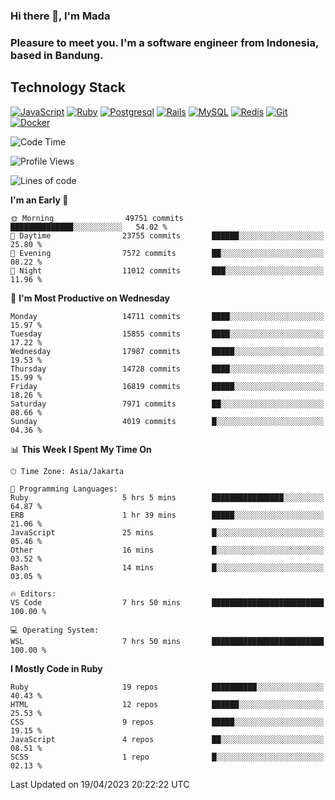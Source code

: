 ### Hi there 👋, I'm Mada
### Pleasure to meet you. I'm a software engineer from Indonesia, based in Bandung.

## Technology Stack

[![JavaScript](https://img.shields.io/badge/-JavaScript-%23F7DF1C?style=flat-square&logo=javascript&logoColor=000000&labelColor=%23F7DF1C&color=%23FFCE5A)](https://www.javascript.com/)
[![Ruby](https://img.shields.io/badge/Ruby-CC342D?style=flat-square&logo=ruby&logoColor=white)](https://www.ruby-lang.org/en/)
[![Postgresql](https://img.shields.io/badge/PostgreSQL-316192?style=flat-square&logo=postgresql&logoColor=ffffff)](https://www.postgresql.org/)
[![Rails](https://img.shields.io/badge/Ruby_on_Rails-CC0000?style=flat-square&logo=ruby-on-rails&logoColor=white)](https://rubyonrails.org/)
[![MySQL](https://img.shields.io/badge/-MySQL-4479A1?style=flat-square&logo=MySQL&logoColor=ffffff)](https://www.mysql.com/)
[![Redis](https://img.shields.io/badge/-Redis-DC382D?style=flat-square&logo=Redis&logoColor=ffffff)](https://redis.io/)
[![Git](https://img.shields.io/badge/-Git-%23F05032?style=flat-square&logo=git&logoColor=%23ffffff)](https://git-scm.com/)
[![Docker](https://img.shields.io/badge/-Docker-2496ED?style=flat-square&logo=docker&logoColor=ffffff)](https://www.docker.com/)
<!--
**madaarya/madaarya** is a ✨ _special_ ✨ repository because its `README.md` (this file) appears on your GitHub profile.

Here are some ideas to get you started:

- 🔭 I’m currently working on ...
- 🌱 I’m currently learning ...
- 👯 I’m looking to collaborate on ...
- 🤔 I’m looking for help with ...
- 💬 Ask me about ...
- 📫 How to reach me: ...
- 😄 Pronouns: ...
- ⚡ Fun fact: ...
-->
<!--START_SECTION:waka-->
![Code Time](http://img.shields.io/badge/Code%20Time-5%2C336%20hrs%2054%20mins-blue)

![Profile Views](http://img.shields.io/badge/Profile%20Views-0-blue)

![Lines of code](https://img.shields.io/badge/From%20Hello%20World%20I%27ve%20Written-35.7%20million%20lines%20of%20code-blue)

**I'm an Early 🐤** 

```text
🌞 Morning                49751 commits       ██████████████░░░░░░░░░░░   54.02 % 
🌆 Daytime                23755 commits       ██████░░░░░░░░░░░░░░░░░░░   25.80 % 
🌃 Evening                7572 commits        ██░░░░░░░░░░░░░░░░░░░░░░░   08.22 % 
🌙 Night                  11012 commits       ███░░░░░░░░░░░░░░░░░░░░░░   11.96 % 
```
📅 **I'm Most Productive on Wednesday** 

```text
Monday                   14711 commits       ████░░░░░░░░░░░░░░░░░░░░░   15.97 % 
Tuesday                  15855 commits       ████░░░░░░░░░░░░░░░░░░░░░   17.22 % 
Wednesday                17987 commits       █████░░░░░░░░░░░░░░░░░░░░   19.53 % 
Thursday                 14728 commits       ████░░░░░░░░░░░░░░░░░░░░░   15.99 % 
Friday                   16819 commits       █████░░░░░░░░░░░░░░░░░░░░   18.26 % 
Saturday                 7971 commits        ██░░░░░░░░░░░░░░░░░░░░░░░   08.66 % 
Sunday                   4019 commits        █░░░░░░░░░░░░░░░░░░░░░░░░   04.36 % 
```


📊 **This Week I Spent My Time On** 

```text
🕑︎ Time Zone: Asia/Jakarta

💬 Programming Languages: 
Ruby                     5 hrs 5 mins        ████████████████░░░░░░░░░   64.87 % 
ERB                      1 hr 39 mins        █████░░░░░░░░░░░░░░░░░░░░   21.06 % 
JavaScript               25 mins             █░░░░░░░░░░░░░░░░░░░░░░░░   05.46 % 
Other                    16 mins             █░░░░░░░░░░░░░░░░░░░░░░░░   03.52 % 
Bash                     14 mins             █░░░░░░░░░░░░░░░░░░░░░░░░   03.05 % 

🔥 Editors: 
VS Code                  7 hrs 50 mins       █████████████████████████   100.00 % 

💻 Operating System: 
WSL                      7 hrs 50 mins       █████████████████████████   100.00 % 
```

**I Mostly Code in Ruby** 

```text
Ruby                     19 repos            ██████████░░░░░░░░░░░░░░░   40.43 % 
HTML                     12 repos            ██████░░░░░░░░░░░░░░░░░░░   25.53 % 
CSS                      9 repos             █████░░░░░░░░░░░░░░░░░░░░   19.15 % 
JavaScript               4 repos             ██░░░░░░░░░░░░░░░░░░░░░░░   08.51 % 
SCSS                     1 repo              █░░░░░░░░░░░░░░░░░░░░░░░░   02.13 % 
```




 Last Updated on 19/04/2023 20:22:22 UTC
<!--END_SECTION:waka-->
